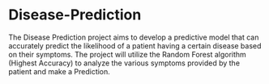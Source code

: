 # Disease-Prediction
The Disease Prediction project aims to develop a predictive model that can accurately predict the likelihood of a patient having a certain disease based on their symptoms. The project will utilize the Random Forest algorithm (Highest Accuracy) to analyze the various symptoms provided by the patient and make a Prediction.
